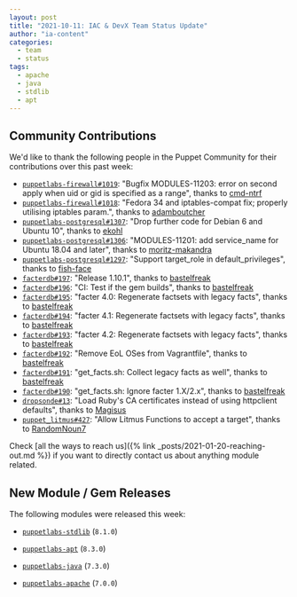 ```yaml
---
layout: post
title: "2021-10-11: IAC & DevX Team Status Update"
author: "ia-content"
categories:
  - team
  - status
tags:
  - apache
  - java
  - stdlib
  - apt
---
```


## Community Contributions

We'd like to thank the following people in the Puppet Community for their contributions over this past week:

- [`puppetlabs-firewall#1019`][puppetlabs-firewall-pr-1019]: "Bugfix MODULES-11203: error on second apply when uid or gid is specified as a range", thanks to [cmd-ntrf][cmd-ntrf]
- [`puppetlabs-firewall#1018`][puppetlabs-firewall-pr-1018]: "Fedora 34 and iptables-compat fix; properly utilising iptables param.", thanks to [adamboutcher][adamboutcher]
- [`puppetlabs-postgresql#1307`][puppetlabs-postgresql-pr-1307]: "Drop further code for Debian 6 and Ubuntu 10", thanks to [ekohl][ekohl]
- [`puppetlabs-postgresql#1306`][puppetlabs-postgresql-pr-1306]: "MODULES-11201: add service_name for Ubuntu 18.04 and later", thanks to [moritz-makandra][moritz-makandra]
- [`puppetlabs-postgresql#1297`][puppetlabs-postgresql-pr-1297]: "Support target_role in default_privileges", thanks to [fish-face][fish-face]
- [`facterdb#197`][facterdb-pr-197]: "Release 1.10.1", thanks to [bastelfreak][bastelfreak]
- [`facterdb#196`][facterdb-pr-196]: "CI: Test if the gem builds", thanks to [bastelfreak][bastelfreak]
- [`facterdb#195`][facterdb-pr-195]: "facter 4.0: Regenerate factsets with legacy facts", thanks to [bastelfreak][bastelfreak]
- [`facterdb#194`][facterdb-pr-194]: "facter 4.1: Regenerate factsets with legacy facts", thanks to [bastelfreak][bastelfreak]
- [`facterdb#193`][facterdb-pr-193]: "facter 4.2: Regenerate factsets with legacy facts", thanks to [bastelfreak][bastelfreak]
- [`facterdb#192`][facterdb-pr-192]: "Remove EoL OSes from Vagrantfile", thanks to [bastelfreak][bastelfreak]
- [`facterdb#191`][facterdb-pr-191]: "get_facts.sh: Collect legacy facts as well", thanks to [bastelfreak][bastelfreak]
- [`facterdb#190`][facterdb-pr-190]: "get_facts.sh: Ignore facter 1.X/2.x", thanks to [bastelfreak][bastelfreak]
- [`dropsonde#13`][dropsonde-pr-13]: "Load Ruby's CA certificates instead of using httpclient defaults", thanks to [Magisus][Magisus]
- [`puppet_litmus#427`][puppet_litmus-pr-427]: "Allow Litmus Functions to accept a target", thanks to [RandomNoun7][RandomNoun7]

Check [all the ways to reach us]({% link _posts/2021-01-20-reaching-out.md %}) if you want to directly contact us about anything module related.

## New Module / Gem Releases

The following modules were released this week:

- [`puppetlabs-stdlib`][puppetlabs-stdlib] (`8.1.0`)
- [`puppetlabs-apt`][puppetlabs-apt] (`8.3.0`)
- [`puppetlabs-java`][puppetlabs-java] (`7.3.0`)
- [`puppetlabs-apache`][puppetlabs-apache] (`7.0.0`)

  [puppetlabs-stdlib]: https://github.com/puppetlabs/puppetlabs-stdlib
  [puppetlabs-apt]: https://github.com/puppetlabs/puppetlabs-apt
  [puppetlabs-java]: https://github.com/puppetlabs/puppetlabs-java
  [puppetlabs-apache]: https://github.com/puppetlabs/puppetlabs-apache
  [puppetlabs-firewall-pr-1019]: https://github.com/puppetlabs/puppetlabs-firewall/pull/1019
  [cmd-ntrf]: https://github.com/cmd-ntrf
  [puppetlabs-firewall-pr-1018]: https://github.com/puppetlabs/puppetlabs-firewall/pull/1018
  [adamboutcher]: https://github.com/adamboutcher
  [puppetlabs-postgresql-pr-1307]: https://github.com/puppetlabs/puppetlabs-postgresql/pull/1307
  [ekohl]: https://github.com/ekohl
  [puppetlabs-postgresql-pr-1306]: https://github.com/puppetlabs/puppetlabs-postgresql/pull/1306
  [moritz-makandra]: https://github.com/moritz-makandra
  [puppetlabs-postgresql-pr-1297]: https://github.com/puppetlabs/puppetlabs-postgresql/pull/1297
  [fish-face]: https://github.com/fish-face
  [facterdb-pr-197]: https://github.com/voxpupuli/facterdb/pull/197
  [bastelfreak]: https://github.com/bastelfreak
  [facterdb-pr-196]: https://github.com/voxpupuli/facterdb/pull/196
  [facterdb-pr-195]: https://github.com/voxpupuli/facterdb/pull/195
  [facterdb-pr-194]: https://github.com/voxpupuli/facterdb/pull/194
  [facterdb-pr-193]: https://github.com/voxpupuli/facterdb/pull/193
  [facterdb-pr-192]: https://github.com/voxpupuli/facterdb/pull/192
  [facterdb-pr-191]: https://github.com/voxpupuli/facterdb/pull/191
  [facterdb-pr-190]: https://github.com/voxpupuli/facterdb/pull/190
  [dropsonde-pr-13]: https://github.com/puppetlabs/dropsonde/pull/13
  [Magisus]: https://github.com/Magisus
  [puppet_litmus-pr-427]: https://github.com/puppetlabs/puppet_litmus/pull/427
  [RandomNoun7]: https://github.com/RandomNoun7

<!-- check https://tickets.puppetlabs.com/secure/RapidBoard.jspa?rapidView=1176&quickFilter=8745 for other tickets closed out this week that should be mentioned here -->

  [Adrian]:             https://github.com/adrianiurca
  [Ben]:                https://github.com/binford2k
  [Ciaran]:             https://github.com/sanfrancrisko
  [Daiana]:             https://github.com/daianamezdrea
  [Danny]:              https://github.com/carabasdaniel
  [DavidArmstrong]:     https://github.com/da-ar
  [DavidSwan]:          https://github.com/david22swan
  [Lore]:               https://github.com/lionce
  [Michael]:            https://github.com/michaeltlombardi
  [Paula]:              https://github.com/pmcmaw
  [Peter]:              https://github.com/petergmurphy
  [Sheena]:             https://github.com/sheenaajay
  [Supported Modules]:  https://puppetlabs.github.io/iac/modules/
  [Tools]:              https://puppetlabs.github.io/iac/tools/
